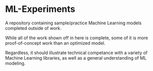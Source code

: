 # ML-Experiments
A repository containing sample/practice Machine Learning models completed outside of work.

While all of the work shown off in here is complete, some of it is more proof-of-concept work than an optimized model.

Regardless, it should illustrate technical competance with a variety of Machine Learning libraries, as well as a general understanding of ML modeling.
